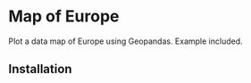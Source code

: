 # Map of Europe

Plot a data map of Europe using Geopandas.
Example included.

## Installation

```bash
